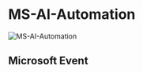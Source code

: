 # MS-AI-Automation

![MS-AI-Automation](https://socialify.git.ci/KrishGaur1354/MS-AI-Automation/image?font=Rokkitt&language=1&name=1&owner=1&pattern=Floating%20Cogs&theme=Dark)


## Microsoft Event 
